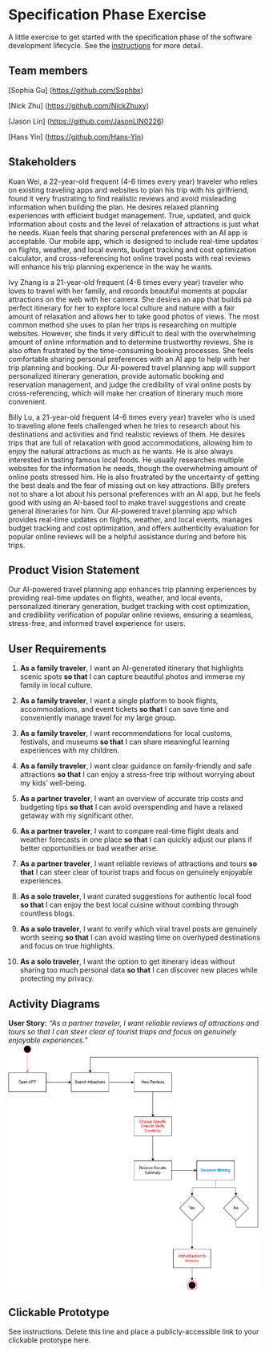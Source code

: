 # Specification Phase Exercise

A little exercise to get started with the specification phase of the software development lifecycle. See the [instructions](instructions.md) for more detail.

## Team members

[Sophia Gu] (https://github.com/Sophbx)
  
[Nick Zhu] (https://github.com/NickZhuxy)
  
[Jason Lin] (https://github.com/JasonLIN0226)
  
[Hans Yin] (https://github.com/Hans-Yin)
  

## Stakeholders

Kuan Wei, a 22-year-old frequent (4-6 times every year) traveler who relies on existing traveling apps and websites to plan his trip with his girlfriend, found it very frustrating to find realistic reviews and avoid misleading information when building the plan. He desires relaxed planning experiences with efficient budget management. True, updated, and quick information about costs and the level of relaxation of attractions is just what he needs. Kuan feels that sharing personal preferences with an AI app is acceptable. Our mobile app, which is designed to include real-time updates on flights, weather, and local events, budget tracking and cost optimization calculator, and cross-referencing hot online travel posts with real reviews will enhance his trip planning experience in the way he wants.
    
Ivy Zhang is a 21-year-old frequent (4-6 times every year) traveler who loves to travel with her family, and records beautiful moments at popular attractions on the web with her camera. She desires an app that builds pa perfect itinerary for her to explore local culture and nature with a fair amount of relaxation and allows her to take good photos of views. The most common method she uses to plan her trips is researching on multiple websites. However, she finds it very difficult to deal with the overwhelming amount of online information and to determine trustworthy reviews. She is also often frustrated by the time-consuming booking processes. She feels comfortable sharing personal preferences with an AI app to help with her trip planning and booking. Our AI-powered travel planning app will support personalized itinerary generation, provide automatic booking and reservation management, and judge the credibility of viral online posts by cross-referencing, which will make her creation of itinerary much more convenient.
   
Billy Lu, a 21-year-old frequent (4-6 times every year) traveler who is used to traveling alone feels challenged when he tries to research about his destinations and activities and find realistic reviews of them. He desires trips that are full of relaxation with good accommodations, allowing him to enjoy the natural attractions as much as he wants. He is also always interested in tasting famous local foods. He usually researches multiple websites for the information he needs, though the overwhelming amount of online posts stressed him. He is also frustrated by the uncertainty of getting the best deals and the fear of missing out on key attractions. Billy prefers not to share a lot about his personal preferences with an AI app, but he feels good with using an AI-based tool to make travel suggestions and create general itineraries for him. Our AI-powered travel planning app which provides real-time updates on flights, weather, and local events, manages budget tracking and cost optimization, and offers authenticity evaluation for popular online reviews will be a helpful assistance during and before his trips.



## Product Vision Statement

Our AI-powered travel planning app enhances trip planning experiences by providing real-time updates on flights, weather, and local events, personalized itinerary generation, budget tracking with cost optimization, and credibility verification of popular online reviews, ensuring a seamless, stress-free, and informed travel experience for users.


## User Requirements
1. **As a family traveler**, I want an AI-generated itinerary that highlights scenic spots **so that** I can capture beautiful photos and immerse my family in local culture.

2. **As a family traveler**, I want a single platform to book flights, accommodations, and event tickets **so that** I can save time and conveniently manage travel for my large group.

3. **As a family traveler**, I want recommendations for local customs, festivals, and museums **so that** I can share meaningful learning experiences with my children.

4. **As a family traveler**, I want clear guidance on family-friendly and safe attractions **so that** I can enjoy a stress-free trip without worrying about my kids’ well-being.

5. **As a partner traveler**, I want an overview of accurate trip costs and budgeting tips **so that** I can avoid overspending and have a relaxed getaway with my significant other.

6. **As a partner traveler**, I want to compare real-time flight deals and weather forecasts in one place **so that** I can quickly adjust our plans if better opportunities or bad weather arise.

7. **As a partner traveler**, I want reliable reviews of attractions and tours **so that** I can steer clear of tourist traps and focus on genuinely enjoyable experiences.

8. **As a solo traveler**, I want curated suggestions for authentic local food **so that** I can enjoy the best local cuisine without combing through countless blogs.

9. **As a solo traveler**, I want to verify which viral travel posts are genuinely worth seeing **so that** I can avoid wasting time on overhyped destinations and focus on true highlights.

10. **As a solo traveler**, I want the option to get itinerary ideas without sharing too much personal data **so that** I can discover new places while protecting my privacy.

## Activity Diagrams

**User Story:**
_“As a partner traveler, I want reliable reviews of attractions and tours so that I can steer clear of tourist traps and focus on genuinely enjoyable experiences.”_
![Reliable Reviews Activity Diagram](Activity_Diagram.png)


## Clickable Prototype

See instructions. Delete this line and place a publicly-accessible link to your clickable prototype here.
